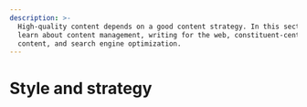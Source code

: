 ```yaml
---
description: >-
  High-quality content depends on a good content strategy. In this section,
  learn about content management, writing for the web, constituent-centered
  content, and search engine optimization.
---
```


# Style and strategy

